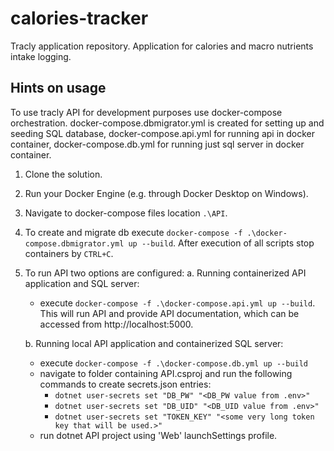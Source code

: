 # calories-tracker
Tracly application repository. Application for calories and macro nutrients intake logging.
## Hints on usage
To use tracly API for development purposes use docker-compose orchestration. 
docker-compose.dbmigrator.yml is created for setting up and seeding SQL database, docker-compose.api.yml for running api in docker container, docker-compose.db.yml for running just sql server in docker container.

1. Clone the solution.
2. Run your Docker Engine (e.g. through Docker Desktop on Windows).
3. Navigate to docker-compose files location `.\API`.
4. To create and migrate db execute `docker-compose -f .\docker-compose.dbmigrator.yml up --build`. After execution of all scripts stop containers by `CTRL+C`.
5. To run API two options are configured:
    a. Running containerized API application and SQL server:
    -  execute `docker-compose -f .\docker-compose.api.yml up --build`. This will run API and provide API documentation, which can be accessed from http://localhost:5000.

    b. Running local API application and containerized SQL server:
    - execute `docker-compose -f .\docker-compose.db.yml up --build`
    - navigate to folder containing API.csproj and run the following commands to create secrets.json entries: 
        - `dotnet user-secrets set "DB_PW" "<DB_PW value from .env>"`
        - `dotnet user-secrets set "DB_UID" "<DB_UID value from .env>"`
        - `dotnet user-secrets set "TOKEN_KEY" "<some very long token key that will be used.>"`
    - run dotnet API project using 'Web' launchSettings profile.   